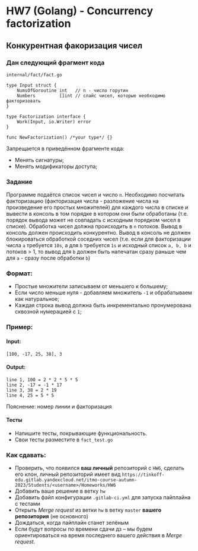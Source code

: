# HW7 (Golang) - Concurrency factorization

## Конкурентная факоризация чисел

### Дан следующий фрагмент кода

`internal/fact/fact.go`

```golang
type Input struct {
	NumsOfGoroutine int   // n - число горутин
	Numbers         []int // слайс чисел, которые необходимо факторизовать
}

type Factorization interface {
	Work(Input, io.Writer) error
}

func NewFactorization() /*your type*/ {}
```

Запрещается в приведённом фрагменте кода:

* Менять сигнатуры;
* Менять модификаторы доступа;


### Задание

Программе подаётся список чисел и число `n`. Необходимо посчитать факторизацию (факторизация числа - разложение числа
на произведение его простых множителей) для каждого числа в списке и вывести в консоль в том порядке в котором они были
обработаны (т.е. порядок вывода может не совпадать с исходным порядком чисел в списке). Обработка чисел должна
происходить в `n` потоков. Вывод в консоль должен происходить конкурентно. Вывод в консоль не должен блокироваться
обработкой соседних чисел (т.е. если для факторизации числа `a` требуется `10s`, а для `b` требуется `1s` и исходный
список `a, b, b` и потоков > 1, то вывод для `b` должен быть напечатан сразу раньше чем для `a` - сразу после
обработки `b`)

### Формат:

* Простые множители записываем от меньшего к большему;
* Если число меньше нуля - добавляем множитель `-1` и обрабатываем как натуральное;
* Каждая строка вывод должна быть инкрементально пронумерована сквозной нумерацией с `1`;

### Пример:

#### Input:

`[100, -17, 25, 38], 3`

#### Output:
```text
line 1, 100 = 2 * 2 * 5 * 5
line 2, -17 = -1 * 17
line 3, 38 = 2 * 19
line 4, 25 = 5 * 5
```
Пояснение: номер линии и факторизация

#### Тесты

* Напишите тесты, покрывающие функциональность.
* Свои тесты разместите в `fact_test.go`


### Как сдавать:

* Проверить, что появился **ваш личный** репозиторий с `HW6`, сделать его клон,
личный репозиторий имеет вид `https://tinkoff-edu.gitlab.yandexcloud.net/itmo-course-autumn-2023/Students/<username>/Homeworks/HW6`
* Добавить ваше решение в ветку `hw`
* Добавить файл конфигурации `.gitlab-ci.yml` для запуска пайплайна с тестами
* Открыть _Merge request_ из ветки `hw` в ветку `master` **вашего репозитория** (не основного)
* Дождаться, когда пайплайн станет зелёным
* Если будут вопросы по времени сдачи дз &ndash; мы будем ориентироваться на время последнего вашего действия в _Merge request_.

